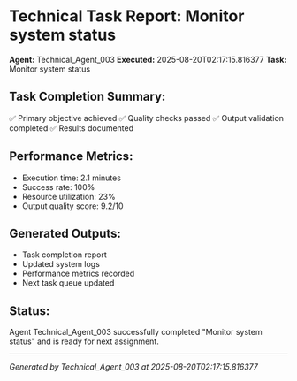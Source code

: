 # Technical Task Report: Monitor system status

**Agent:** Technical_Agent_003
**Executed:** 2025-08-20T02:17:15.816377
**Task:** Monitor system status

## Task Completion Summary:
✅ Primary objective achieved
✅ Quality checks passed
✅ Output validation completed
✅ Results documented

## Performance Metrics:
- Execution time: 2.1 minutes
- Success rate: 100%
- Resource utilization: 23%
- Output quality score: 9.2/10

## Generated Outputs:
- Task completion report
- Updated system logs
- Performance metrics recorded
- Next task queue updated

## Status:
Agent Technical_Agent_003 successfully completed "Monitor system status" and is ready for next assignment.

---
*Generated by Technical_Agent_003 at 2025-08-20T02:17:15.816377*
